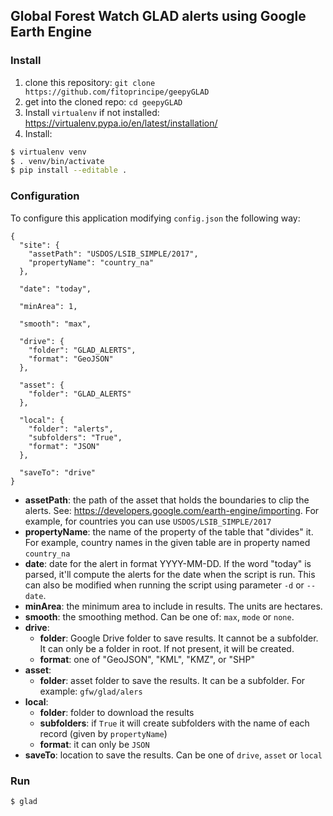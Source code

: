 ## Global Forest Watch GLAD alerts using Google Earth Engine

### Install

1. clone this repository: `git clone https://github.com/fitoprincipe/geepyGLAD`
2. get into the cloned repo: `cd geepyGLAD`
3. Install `virtualenv` if not installed: https://virtualenv.pypa.io/en/latest/installation/ 
3. Install:

```bash
$ virtualenv venv
$ . venv/bin/activate
$ pip install --editable .
```

### Configuration

To configure this application modifying `config.json` the following way:

```
{
  "site": {
    "assetPath": "USDOS/LSIB_SIMPLE/2017", 
    "propertyName": "country_na"
  },

  "date": "today",

  "minArea": 1,

  "smooth": "max",

  "drive": {
    "folder": "GLAD_ALERTS",
    "format": "GeoJSON"
  },

  "asset": {
    "folder": "GLAD_ALERTS"
  },

  "local": {
    "folder": "alerts",
    "subfolders": "True",
    "format": "JSON"
  },
     
  "saveTo": "drive"  
}
```
- **assetPath**: the path of the asset that holds the boundaries to clip the 
alerts. See: https://developers.google.com/earth-engine/importing. For example,
for countries you can use `USDOS/LSIB_SIMPLE/2017`
- **propertyName**: the name of the property of the table that "divides" it.
For example, country names in the given table are in property named `country_na`
- **date**: date for the alert in format YYYY-MM-DD. If the word "today" is
parsed, it'll compute the alerts for the date when the script is run. This can
also be modified when running the script using parameter `-d` or  `--date`.
- **minArea**: the minimum area to include in results. The units are hectares.
- **smooth**: the smoothing method. Can be one of: `max`, `mode` or `none`.
- **drive**:
  - **folder**: Google Drive folder to save results. It cannot be a subfolder.
  It can only be a folder in root. If not present, it will be created.
  - **format**: one of "GeoJSON", "KML", "KMZ", or "SHP"
- **asset**:
  - **folder**: asset folder to save the results. It can be a subfolder. For
  example: `gfw/glad/alers`
- **local**:
  - **folder**: folder to download the results
  - **subfolders**: if `True` it will create subfolders with the name of each
  record (given by `propertyName`)
  - **format**: it can only be `JSON`
- **saveTo**: location to save the results. Can be one of `drive`, `asset` or
`local`

### Run
```bash
$ glad
```